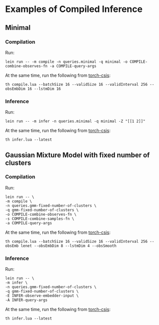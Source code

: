 # Examples of Compiled Inference

## Minimal
### Compilation
Run:
```
lein run -- -m compile -n queries.minimal -q minimal -o COMPILE-combine-observes-fn -a COMPILE-query-args
```

At the same time, run the following from [torch-csis](https://github.com/tuananhle7/torch-csis):
```
th compile.lua --batchSize 16 --validSize 16 --validInterval 256 --obsEmbDim 16 --lstmDim 16
```

### Inference
Run:
```
lein run -- -m infer -n queries.minimal -q minimal -Z "[[1 2]]"
```

At the same time, run the following from [torch-csis](https://github.com/tuananhle7/torch-csis):
```
th infer.lua --latest
```

## Gaussian Mixture Model with fixed number of clusters
### Compilation
Run:
```
lein run -- \
-m compile \
-n queries.gmm-fixed-number-of-clusters \
-q gmm-fixed-number-of-clusters \
-o COMPILE-combine-observes-fn \
-s COMPILE-combine-samples-fn \
-a COMPILE-query-args
```

At the same time, run the following from [torch-csis](https://github.com/tuananhle7/torch-csis):
```
th compile.lua --batchSize 16 --validSize 16 --validInterval 256 --obsEmb lenet --obsEmbDim 8 --lstmDim 4 --obsSmooth
```

### Inference
Run:
```
lein run -- \
-m infer \
-n queries.gmm-fixed-number-of-clusters \
-q gmm-fixed-number-of-clusters \
-E INFER-observe-embedder-input \
-A INFER-query-args
```

At the same time, run the following from [torch-csis](https://github.com/tuananhle7/torch-csis):
```
th infer.lua --latest
```
